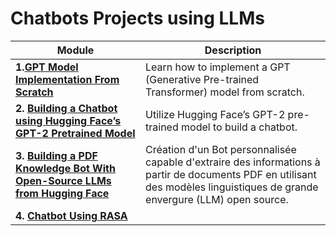 
# Chatbots Projects using LLMs



| Module                                                  | Description                                                                                                                                                                                   |
|---------------------------------------------------------|-----------------------------------------------------------------------------------------------------------------------------------------------------------------------------------------------|
| **1.[GPT Model Implementation From Scratch](https://github.com/kplr-training/LLMs-Bots/tree/main/1-GPT%20Model%20From%20screatch)**             | Learn how to implement a GPT (Generative Pre-trained Transformer) model from scratch.                                                                                                       |
| **2. [Building a Chatbot using Hugging Face’s GPT-2 Pretrained Model](https://github.com/kplr-training/LLMs-Bots/tree/main/2-Chatbot%20Using%20Rasa)** | Utilize Hugging Face’s GPT-2 pre-trained model to build a chatbot.                                                                                                                            |
| **3. [Building a PDF Knowledge Bot With Open-Source LLMs from Hugging Face](https://github.com/kplr-training/LLMs-Bots/tree/main/4-Q%26A%20Bot%20Using%20LLMs)** | Création d'un Bot personnalisée capable d'extraire des informations à partir de documents PDF en utilisant des modèles linguistiques de grande envergure (LLM) open source.|
| **4. [Chatbot Using RASA](https://github.com/kplr-training/LLMs-Bots/tree/main/2-Chatbot%20Using%20Rasa)** |
